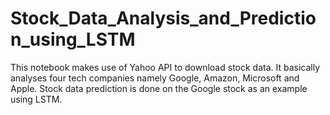 # Stock_Data_Analysis_and_Prediction_using_LSTM

This notebook makes use of Yahoo API to download stock data.
It basically analyses four tech companies namely Google, Amazon, Microsoft and Apple.
Stock data prediction is done on the Google stock as an example using LSTM.
